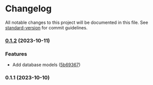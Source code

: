 # Changelog

All notable changes to this project will be documented in this file. See [standard-version](https://github.com/conventional-changelog/standard-version) for commit guidelines.

### [0.1.2](https://github.com/AnasOnGit/coding-task-yumealz/compare/v0.1.1...v0.1.2) (2023-10-11)


### Features

* Add database models ([5b69367](https://github.com/AnasOnGit/coding-task-yumealz/commit/5b69367c234360a84ff507fd7c8d475b9cb8ed92))

### 0.1.1 (2023-10-10)
